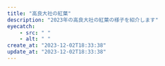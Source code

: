 ```yaml
---
title: "高良大社の紅葉"
description: "2023年の高良大社の紅葉の様子を紹介します"
eyecatch: 
    - src: " "
    - alt: " "
create_at: "2023-12-02T18:33:38"
update_at: "2023-12-02T18:33:38"
---
```


